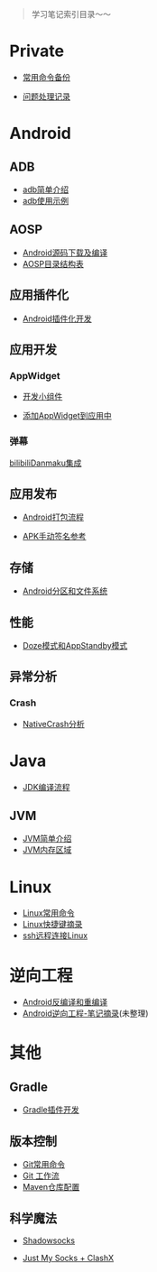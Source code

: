 > 学习笔记索引目录～～

# Private

- [常用命令备份](/docs/private/常用命令备份.md)

- [问题处理记录](docs/private/问题处理记录.md)

  

# Android



## ADB

- [adb简单介绍](docs/android/adb/adb.md)
- [adb使用示例](docs/android/adb/adb使用示例.md)

## AOSP
- [Android源码下载及编译](docs/android/aosp/AOSP下载及编译.md)
- [AOSP目录结构表](docs/android/aosp/AOSP目录结构表.md)

## 应用插件化

- [Android插件化开发](docs/android/plugin/Android插件化开发.md)

## 应用开发

### AppWidget

- [开发小组件](docs/android/appwidget/Android小组件开发.md)

- [添加AppWidget到应用中](docs/android/appwidget/加载AppWidgets.md)

### 弹幕

[bilibiliDanmaku集成](docs/android/danmaku/bilibiliDanmaku集成)

## 应用发布

- [Android打包流程](docs/android/publish/Android打包流程.md)

- [APK手动签名参考](docs/android/publish/APK手动签名参考.md)

## 存储

- [Android分区和文件系统](docs/android/file-system/android分区和文件系统)

## 性能

- [Doze模式和AppStandby模式](docs/android/性能/低电耗模式和应用待机模式.md)

## 异常分析

### Crash
- [NativeCrash分析](docs/analysis/NativeCrash分析)


<!-- ## 开源项目学习 -->
<!-- - [Launcher3](Android/Launcher3/Launcher3开篇) -->


# Java

- [JDK编译流程](docs/java/JDK编译流程.md)

## JVM

- [JVM简单介绍](docs/java/jvm/JVM简单介绍.md)
- [JVM内存区域](docs/java/jvm/JVM内存区域.md)

# Linux

- [Linux常用命令](docs/linux/Linux常用命令)
- [Linux快捷键摘录](docs/linux/Linux快捷键摘录.md)
- [ssh远程连接Linux](docs/linux/使用ssh建立远程连接)



# 逆向工程

- [Android反编译和重编译](docs/android/逆向篇/Apk反编译和重编译.md)
- [Android逆向工程-笔记摘录](docs/android/逆向篇/Android逆向工程)(未整理)

# 其他

## Gradle

- [Gradle插件开发](docs/gradle/GradlePlugin)

## 版本控制

- [Git常用命令](docs/version-control/git常用命令.md)
- [Git 工作流](docs/version-control/git工作流)
- [Maven仓库配置](docs/version-control/Maven仓库配置)

## 科学魔法

- [Shadowsocks](docs/科学魔法/Shadowsocks)

- [Just My Socks + ClashX](docs/科学魔法/JMS和Clash.md)